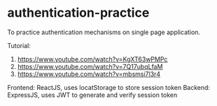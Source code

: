 # authentication-practice
To practice authentication mechanisms on single page application.

Tutorial:
1. https://www.youtube.com/watch?v=KgXT63wPMPc
2. https://www.youtube.com/watch?v=7Q17ubqLfaM
3. https://www.youtube.com/watch?v=mbsmsi7l3r4

Frontend: ReactJS, uses locatStorage to store session token
Backend: ExpressJS, uses JWT to generate and verify session token
